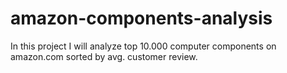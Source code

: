 # amazon-components-analysis
In this project I will analyze top 10.000 computer components on amazon.com sorted by avg. customer review.
